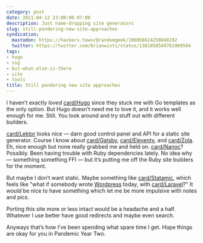 ```yaml
---
category: post
date: 2021-04-12 23:00:00-07:00
description: Just name-dropping site generators
slug: still-pondering-new-site-approaches
syndication:
  mastodon: https://hackers.town/@randomgeek/106056624258848192
  twitter: https://twitter.com/brianwisti/status/1381858549781909504
tags:
- hugo
- ssg
- but-what-else-is-there
- site
- tools
title: Still pondering new site approaches
---
```


I haven’t exactly *loved* [card/Hugo](../../../card/Hugo.md) since they stuck me with Go templates as
the only option.  But Hugo doesn’t need me to love it, and it works well enough for me.  Still.  You look around and try stuff out with different builders.

[card/Lektor](../../../card/Lektor.md) looks nice — darn good control panel and API for a static site generator.  Course I know about [card/Gatsby](../../../card/Gatsby.md), [card/Eleventy](../../../card/Eleventy.md), and [card/Zola](../../../card/Zola.md).  Eh, nice enough but none really grabbed me and held on. [card/Nanoc](../../../card/Nanoc.md)?  Possibly.  Been having trouble with Ruby dependencies lately. No idea why — something something FFI — but it’s putting me off the Ruby site builders for the moment.

But maybe I don’t want static.  Maybe something like [card/Statamic](../../../card/Statamic.md), which feels like "what if somebody wrote [Wordpress](https://wordpress.org) today, with [card/Laravel](../../../card/Laravel.md)?" It *would* be nice to have something which let me be more impulsive with notes and pics.

Porting this site more or less intact would be a headache and a half.  Whatever I use better have good redirects and maybe even search.

Anyways that’s how I’ve been spending what spare time I get.  Hope things are okay for you in Pandemic Year Two.
